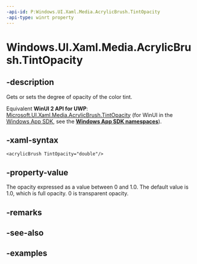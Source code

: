```yaml
---
-api-id: P:Windows.UI.Xaml.Media.AcrylicBrush.TintOpacity
-api-type: winrt property
---
```


<!-- Property syntax.
public double TintOpacity { get;  set; }
-->

# Windows.UI.Xaml.Media.AcrylicBrush.TintOpacity

## -description

Gets or sets the degree of opacity of the color tint.

Equivalent **WinUI 2 API for UWP**: [Microsoft.UI.Xaml.Media.AcrylicBrush.TintOpacity](/windows/winui/api/microsoft.ui.xaml.media.acrylicbrush.tintopacity) (for WinUI in the [Windows App SDK](/windows/apps/windows-app-sdk/), see the **[Windows App SDK namespaces](/windows/windows-app-sdk/api/winrt/)**).

## -xaml-syntax

```xaml
<acrylicBrush TintOpacity="double"/>
```

## -property-value

The opacity expressed as a value between 0 and 1.0. The default value is 1.0, which is full opacity. 0 is transparent opacity.

## -remarks

## -see-also

## -examples

